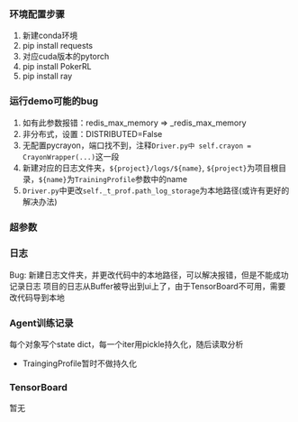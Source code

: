 ### 环境配置步骤
1. 新建conda环境
2. pip install requests
3. 对应cuda版本的pytorch
4. pip install PokerRL
5. pip install ray
### 运行demo可能的bug
1. 如有此参数报错：redis_max_memory => _redis_max_memory
2. 非分布式，设置：DISTRIBUTED=False
3. 无配置pycrayon，端口找不到，注释`Driver.py中 self.crayon = CrayonWrapper(...)`这一段
4. 新建对应的日志文件夹，`${project}/logs/${name}`, `${project}`为项目根目录，`${name}`为`TrainingProfile`参数中的name
5. `Driver.py`中更改`self._t_prof.path_log_storage`为本地路径(或许有更好的解决办法)
### 超参数
### 日志
Bug: 新建日志文件夹，并更改代码中的本地路径，可以解决报错，但是不能成功记录日志
项目的日志从Buffer被导出到ui上了，由于TensorBoard不可用，需要改代码导到本地
### Agent训练记录
每个对象写个state dict，每一个iter用pickle持久化，随后读取分析
* TraingingProfile暂时不做持久化
### TensorBoard
暂无

